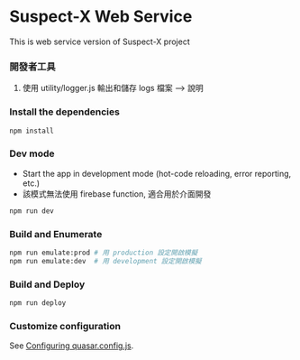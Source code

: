 # Suspect-X Web Service

This is web service version of Suspect-X project

### 開發者工具

1. 使用 utility/logger.js 輸出和儲存 logs 檔案 --> 說明

### Install the dependencies

```bash
npm install
```

### Dev mode

* Start the app in development mode (hot-code reloading, error reporting, etc.)
* 該模式無法使用 firebase function, 適合用於介面開發

```bash
npm run dev
```

### Build and Enumerate

```bash
npm run emulate:prod # 用 production 設定開啟模擬
npm run emulate:dev  # 用 development 設定開啟模擬
```

### Build and Deploy

```bash
npm run deploy
```

### Customize configuration

See [Configuring quasar.config.js](https://v2.quasar.dev/quasar-cli-webpack/quasar-config-js).
